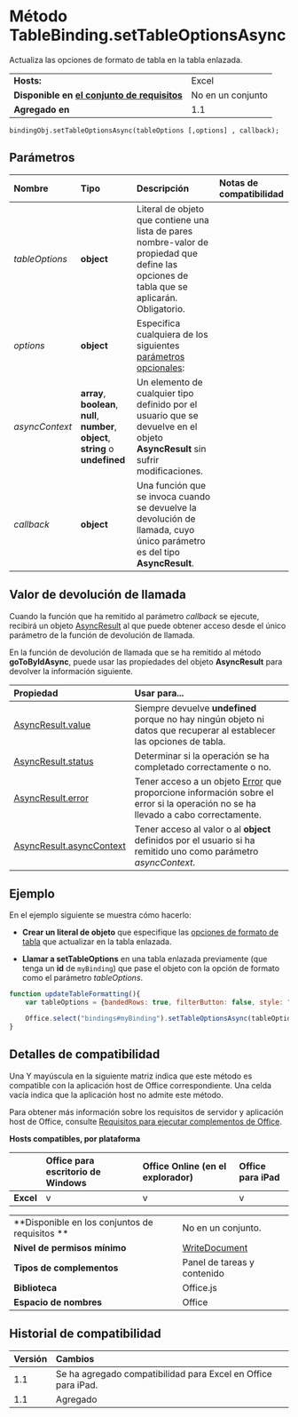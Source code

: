 
# Método TableBinding.setTableOptionsAsync
Actualiza las opciones de formato de tabla en la tabla enlazada.

|||
|:-----|:-----|
|**Hosts:**|Excel|
|**Disponible en [el conjunto de requisitos](../../docs/overview/specify-office-hosts-and-api-requirements.md)**|No en un conjunto|
|**Agregado en**|1.1|

```
bindingObj.setTableOptionsAsync(tableOptions [,options] , callback);
```


## Parámetros



|**Nombre**|**Tipo**|**Descripción**|**Notas de compatibilidad**|
|:-----|:-----|:-----|:-----|
| _tableOptions_|**object**|Literal de objeto que contiene una lista de pares nombre-valor de propiedad que define las opciones de tabla que se aplicarán. Obligatorio.||
| _options_|**object**|Especifica cualquiera de los siguientes [parámetros opcionales](../../docs/develop/asynchronous-programming-in-office-add-ins.md#passing-optional-parameters-to-asynchronous-methods):||
| _asyncContext_|**array**, **boolean**, **null**, **number**, **object**, **string** o **undefined**|Un elemento de cualquier tipo definido por el usuario que se devuelve en el objeto **AsyncResult** sin sufrir modificaciones.||
| _callback_|**object**|Una función que se invoca cuando se devuelve la devolución de llamada, cuyo único parámetro es del tipo **AsyncResult**.||

## Valor de devolución de llamada

Cuando la función que ha remitido al parámetro _callback_ se ejecute, recibirá un objeto [AsyncResult](../../reference/shared/asyncresult.md) al que puede obtener acceso desde el único parámetro de la función de devolución de llamada.

En la función de devolución de llamada que se ha remitido al método **goToByIdAsync**, puede usar las propiedades del objeto **AsyncResult** para devolver la información siguiente.



|**Propiedad**|**Usar para...**|
|:-----|:-----|
|[AsyncResult.value](../../reference/shared/asyncresult.value.md)|Siempre devuelve **undefined** porque no hay ningún objeto ni datos que recuperar al establecer las opciones de tabla.|
|[AsyncResult.status](../../reference/shared/asyncresult.status.md)|Determinar si la operación se ha completado correctamente o no.|
|[AsyncResult.error](../../reference/shared/asyncresult.error.md)|Tener acceso a un objeto [Error](../../reference/shared/error.md) que proporcione información sobre el error si la operación no se ha llevado a cabo correctamente.|
|[AsyncResult.asyncContext](../../reference/shared/asyncresult.asynccontext.md)|Tener acceso al valor o al **object** definidos por el usuario si ha remitido uno como parámetro _asyncContext_.|

## Ejemplo

En el ejemplo siguiente se muestra cómo hacerlo:


-  **Crear un literal de objeto** que especifique las [opciones de formato de tabla](../../docs/excel/format-tables-in-add-ins-for-excel.md) que actualizar en la tabla enlazada.
    
-  **Llamar a setTableOptions** en una tabla enlazada previamente (que tenga un **id** de `myBinding`) que pase el objeto con la opción de formato como el parámetro _tableOptions_.
    

```js
function updateTableFormatting(){
    var tableOptions = {bandedRows: true, filterButton: false, style: "TableStyleMedium3"}; 

    Office.select("bindings#myBinding").setTableOptionsAsync(tableOptions, function(asyncResult){});
}
```




## Detalles de compatibilidad


Una Y mayúscula en la siguiente matriz indica que este método es compatible con la aplicación host de Office correspondiente. Una celda vacía indica que la aplicación host no admite este método.

Para obtener más información sobre los requisitos de servidor y aplicación host de Office, consulte [Requisitos para ejecutar complementos de Office](../../docs/overview/requirements-for-running-office-add-ins.md).


**Hosts compatibles, por plataforma**


||**Office para escritorio de Windows**|**Office Online (en el explorador)**|**Office para iPad**|
|:-----|:-----|:-----|:-----|
|**Excel**|v|v|v|

|||
|:-----|:-----|
|**Disponible en los conjuntos de requisitos **|No en un conjunto.|
|**Nivel de permisos mínimo**|[WriteDocument](../../docs/develop/requesting-permissions-for-api-use-in-content-and-task-pane-add-ins.md)|
|**Tipos de complementos**|Panel de tareas y contenido|
|**Biblioteca**|Office.js|
|**Espacio de nombres**|Office|

## Historial de compatibilidad




|**Versión**|**Cambios**|
|:-----|:-----|
|1.1|Se ha agregado compatibilidad para Excel en Office para iPad.|
|1.1|Agregado|
